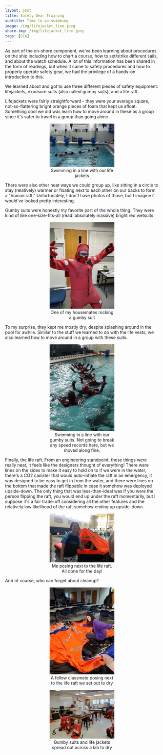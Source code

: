 ```yaml
---
layout: post
title: Safety Gear Training
subtitle: Time to go swimming
image: /img/lifejacket_line.jpeg
share-img: /img/lifejacket_line.jpeg
tags: [SEA]
---
```

As part of the on-shore component, we've been learning about procedures on the ship including how to chart a course, how to set/strike different sails, and about the watch schedule. A lot of this information has been shared in the form of readings, but when it came to safety procedures and how to properly operate safety gear, we had the privilege of  a hands-on introduction to this.

We learned about and got to use three different pieces of safety equipment: lifejackets, exposure suits (also called gumby suits), and a life raft.

Lifejackets were fairly straightforward - they were your average square, not-so-flattering bright orange pieces of foam that kept us afloat. Something cool we did was learn how to move around in these as a group since it's safer to travel in a group than going alone.

<center>
  <figure>
    <img src="/img/lifejacket_line.jpeg" style="width:50%">
    <figcaption style="width:50%">Swimming in a line with our life jackets</figcaption>
  </figure>
</center>

There were also other neat ways we could group up, like sitting in a circle to stay (relatively) warmer or floating next to each other on our backs to form a "human raft." Unfortunately, I don't have photos of those, but I imagine it would've looked pretty interesting.

Gumby suits were honestly my favorite part of the whole thing. They were kind of like one-size-fits-all (read: absolutely massive) bright red wetsuits.

<center>
  <figure>
    <img src="/img/gumby.jpg" style="width:50%">
    <figcaption style="width:50%">One of my housemates rocking a gumby suit</figcaption>
  </figure>
</center>

To my surprise, they kept me mostly dry, despite splashing around in the pool for awhile. Similar to the stuff we learned to do with the life vests, we also learned how to move around in a group with these suits.

<center>
  <figure>
    <img src="/img/gumby_line.jpeg" style="width:50%">
    <figcaption style="width:50%">Swimming in a line with our gumby suits. Not going to break any speed records here, but we moved along fine.</figcaption>
  </figure>
</center>

Finally, the life raft. From an engineering standpoint, these things were really neat, it feels like the designers thought of everything! There were lines on the sides to make it easy to hold on to if we were in the water, there's a CO2 canister that would auto-inflate the raft in an emergency, it was designed to be easy to get in from the water, and there were lines on the bottom that made the raft flippable in case it somehow was deployed upside-down. The only thing that was less-than-ideal was if you were the person flipping the raft, you would end up under the raft momentarily, but I suppose it's a fair trade-off considering all the other features and the relatively low likelihood of the raft somehow ending up upside-down.

<center>
  <figure>
    <img src="/img/liferaft.jpeg" style="width:50%">
    <figcaption style="width:50%">Me posing next to the life raft. All done for the day!</figcaption>
  </figure>
</center>

And of course, who can forget about cleanup?

<center>
  <figure>
    <img src="/img/drying.jpg" style="width:50%">
    <figcaption style="width:50%">A fellow classmate posing next to the life raft we set out to dry</figcaption>
  </figure>
</center>

<center>
  <figure>
    <img src="/img/drying2.jpg" style="width:50%">
    <figcaption style="width:50%">Gumby suits and life jackets spread out across a lab to dry</figcaption>
  </figure>
</center>
